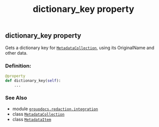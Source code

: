 ﻿---
title: dictionary_key property
second_title: GroupDocs.Redaction for Python via .NET API References
description: 
type: docs
url: /python-net/groupdocs.redaction.integration/metadataitem/dictionary_key/
is_root: false
weight: 60
---

## dictionary_key property


Gets a dictionary key for [`MetadataCollection`](/redaction/python-net/groupdocs.redaction.integration/metadatacollection), using its OriginalName and other data.
### Definition:
```python
@property
def dictionary_key(self):
    ...
```

### See Also
* module [`groupdocs.redaction.integration`](../../)
* class [`MetadataCollection`](/redaction/python-net/groupdocs.redaction.integration/metadatacollection)
* class [`MetadataItem`](/redaction/python-net/groupdocs.redaction.integration/metadataitem)
